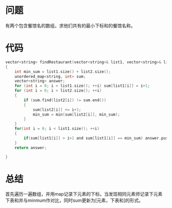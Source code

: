 # 问题
有两个包含餐馆名的数组，求他们共有的最小下标和的餐馆名称。
# 代码
```c
vector<string> findRestaurant(vector<string>& list1, vector<string>& list2)
{
    int min_sum = list1.size() + list2.size();
    unordered_map<string, int> sum;
    vector<string> answer;
    for (int i = 0; i < list1.size(); ++i) sum[list1[i]] = i+1;
    for (int i = 0; i < list2.size(); ++i)
    {
        if (sum.find(list2[i]) != sum.end())
        {
            sum[list2[i]] += i+1;
            min_sum = min(sum[list2[i]], min_sum);
        }
    }
    for(int i = 0; i < list1.size(); ++i)
    {
        if(sum[list1[i]] > i+1 and sum[list1[i]] == min_sum) answer.push_back(list1[i]);
    }
    return answer;

}
```
# 总结
首先遍历一遍数组，并用map记录下元素的下标。当发现相同元素师记录下元素下表和并与minmum作对比，同时sum更新为[元素，下表和]的形式。
